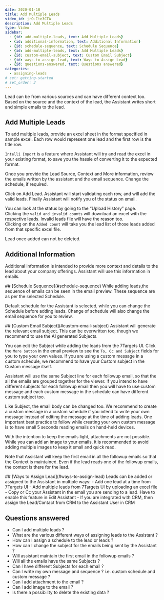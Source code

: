 ```yaml
---
date: 2020-01-10
title: Add Multiple Leads
video_id: jrO-Ite3CTA
description: Add Multiple Leads
type: Video
sidebar:
  - {id: add-multiple-leads, text: Add Multiple Leads}
  - {id: additional-information, text: Additional Information}
  - {id: schedule-sequence, text: Schedule Sequence}
  - {id: add-multiple-leads, text: Add Multiple Leads}
  - {id: custom-email-subject, text: Custom Email Subject}
  - {id: ways-to-assign-lead, text: Ways to Assign Lead}
  - {id: questions-answered, text: Questions answered}
categories:
  - assigning-leads
# set: getting-started
# set_order: 3
---
```


Lead can be from various sources and can have different context too. Based on the source and the context of the lead, the Assistant writes short and simple emails to the lead.

## Add Multiple Leads
To add multiple leads, provide an excel sheet in the format specified in sample excel. Each row would represent one lead and the first row is the title row. 

`Intelli Import` is a feature where Assistant will try and read the excel in your existing format, to save you the hassle of converting it to the expected format. 

Once you provide the Lead Source, Context and More information, review the emails written by the assistant and the email sequence. Change the schedule, if required. 

Click on Add Lead. Assistant will start validating each row, and will add the valid leads. Finally Assistant will notify you of the status on email. 

You can look at the status by going to the “Upload History” page.  
Clicking the `valid and invalid counts` will download an excel with the respective leads. Invalid leads file will have the reason too.  
Clicking on the `Added count` will take you the lead list of those leads added from that specific excel file. 

Lead once added can not be deleted. 

## Additional Information
Additional information is intended to provide more context and details to the lead about your company offerings. Assistant will use this information in emails. 

<a name="schedule-sequence"/>
## [Schedule Sequence](#schedule-sequence)
While adding leads,the sequence of emails can be seen in the email preview. These sequence are as per the selected Schedule. 

Default schedule for the Assistant is selected, while you can change the Schedule before adding leads. Change of schedule will also change the email sequence for you to review. 

<a name="custom-email-subject"/>
## [Custom Email Subject](#custom-email-subject)
Assistant will generate the relevant email subject. This can be overwritten too, though we recommend to use the AI generated Subjects. 

You can edit the Subject while adding the leads from the 7Targets UI. Click the `More button` in the email preview to see the `To, Cc and Subject` fields for you to type your own values. If you are using a custom message in a custom schedule, we recommend to have your Custom subject in the Custom message itself.

Assistant will use the same Subject line for each followup email, so that the all the emails are grouped together for the viewer. If you intend to have different subjects for each followup email then you will have to use custom message and each custom message in the schedule can have different custom subject too. 

Like Subject, the email body can be changed too. We recommend to create a custom message in a custom schedule if you intend to write your own message instead of editing the message at the time of adding leads. One important best practice to follow while creating your own custom message is to have small 5 seconds reading emails on hand-held devices. 

With the intention to keep the emails light, attachments are not possible. While you can add an image to your emails, it is recommended to avoid adding multiple images to keep it small and quick read. 

Note that Assistant will keep the first email in all the followup emails so that the Context is maintained. Even if the lead reads one of the followup emails, the context is there for the lead. 

<a name="ways-to-assign-lead"/>
## [Ways to Assign Lead](#ways-to-assign-lead)
Leads can be added or assigned to the Assistant in multiple ways:
- Add one lead at a time from 7Targets UI
- Add multiple leads from 7Targets UI by uploading an excel file
- Copy or Cc your Assistant in the email you are sending to a lead. Have to enable this feature in Edit Assistant
- If you are integrated with CRM, then assign the Lead/Contact from CRM to the Assistant User in CRM

## Questions answered
- Can I add multiple leads ? 
- What are the various different ways of assigning leads to the Assistant ?
- How can I assign a schedule to the lead or leads ?
- How can I change the subject for the emails being sent by the Assistant ?
- Will assistant maintain the first email in the followup emails ? 
- Will all the emails have the same Subjects ? 
- Can I have different Subjects for each email ?  
- Can I write my own message and sequence ? i.e. custom schedule and custom message ?
- Can I add attachment to the email ?
- Can I add image to the email ? 
- Is there a possibility to delete the existing data ?